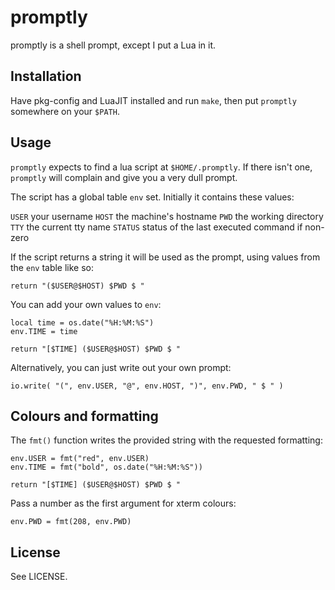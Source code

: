 # promptly

promptly is a shell prompt, except I put a Lua in it.

## Installation

Have pkg-config and LuaJIT installed and run `make`, then put `promptly` somewhere on your `$PATH`.

## Usage

`promptly` expects to find a lua script at `$HOME/.promptly`. If there isn't one, `promptly` will complain and give you a very dull prompt.

The script has a global table `env` set. Initially it contains these values:

`USER`   your username
`HOST`   the machine's hostname
`PWD`    the working directory
`TTY`    the current tty name
`STATUS` status of the last executed command if non-zero

If the script returns a string it will be used as the prompt, using values from the `env` table like so:

    return "($USER@$HOST) $PWD $ "

You can add your own values to `env`:

    local time = os.date("%H:%M:%S")
    env.TIME = time
    
    return "[$TIME] ($USER@$HOST) $PWD $ "

Alternatively, you can just write out your own prompt:

    io.write( "(", env.USER, "@", env.HOST, ")", env.PWD, " $ " )

## Colours and formatting

The `fmt()` function writes the provided string with the requested formatting:

    env.USER = fmt("red", env.USER)
    env.TIME = fmt("bold", os.date("%H:%M:%S"))

    return "[$TIME] ($USER@$HOST) $PWD $ "

Pass a number as the first argument for xterm colours:

    env.PWD = fmt(208, env.PWD)

## License

See LICENSE.



